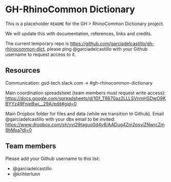 # GH-RhinoCommon Dictionary

This is a placeholder `README` for the GH > RhinoCommon Dictionary project.

We will update this with documentation, references, links and credits.

The current temporary repo is https://github.com/garciadelcastillo/gh-rhinocommon-dict, please ping @garciadelcastillo with your Github username to request access to it.


## Resources

Communication: gsd-tech.slack.com -> #gh-rhinocommon-dictionary

Main coordination spreadsheet (team members must request write access):
https://docs.google.com/spreadsheets/d/1Gf_T6670az2LLLSVnmHSDwO9KBYYz49FnieBwi__29A/edit#gid=0

Main Dropbox folder for files and data (while we transition to Github). Email @garciadelcastillo with your dbx email to be invited:
https://www.dropbox.com/sh/yvl29taguo0d4y8/AADug4Zm2psviZNwrcZm8hMxa?dl=0


## Team members

Please add your Github username to this list:

- @garciadelcastillo
- @krihterlunn
